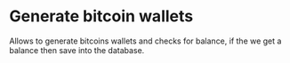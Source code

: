 # Generate bitcoin wallets
Allows to generate bitcoins wallets and checks for balance, if the we get a balance then save into the database.
